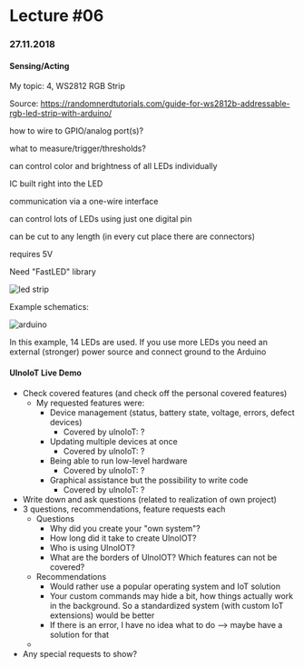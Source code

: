 

# Lecture #06

### 27.11.2018

#### Sensing/Acting

My topic: 4, WS2812 RGB Strip

Source: https://randomnerdtutorials.com/guide-for-ws2812b-addressable-rgb-led-strip-with-arduino/

how to wire to GPIO/analog port(s)?

what to measure/trigger/thresholds?



can control color and brightness of all LEDs individually

IC built right into the LED

communication via a one-wire interface

can control lots of LEDs using just one digital pin

can be cut to any length (in every cut place there are connectors)

requires 5V

Need "FastLED" library

![led strip](https://i2.wp.com/randomnerdtutorials.com/wp-content/uploads/2016/09/LED-strip.jpg?w=700&ssl=1)



Example schematics:

![arduino](https://i0.wp.com/randomnerdtutorials.com/wp-content/uploads/2016/09/WS2812B-with-Arduino_bb.png?w=700&ssl=1)

In this example, 14 LEDs are used. If you use more LEDs you need an external (stronger) power source and connect ground to the Arduino

#### UlnoIoT Live Demo

* Check covered features (and check off the personal covered features)
  * My requested features were:
    * Device management (status, battery state, voltage, errors, defect devices)
      * Covered by ulnoIoT: ?
    * Updating multiple devices at once
      - Covered by ulnoIoT: ?
    * Being able to run low-level hardware
      - Covered by ulnoIoT: ?
    * Graphical assistance but the possibility to write code
      - Covered by ulnoIoT: ?
* Write down and ask questions (related to realization of own project)
* 3 questions, recommendations, feature requests each
  * Questions
    * Why did you create your "own system"?
    * How long did it take to create UlnoIOT?
    * Who is using UlnoIOT?
    * What are the borders of UlnoIOT? Which features can not be covered?
  * Recommendations
    * Would rather use a popular operating system and IoT solution
    * Your custom commands may hide a bit, how things actually work in the background. So a standardized system (with custom IoT extensions) would be better
    * If there is an error, I have no idea what to do --> maybe have a solution for that
  * 
* Any special requests to show?